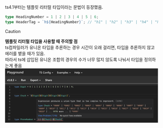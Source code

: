 ts4.1부터는 템플릿 리터럴 타입이라는 문법이 등장했음.

```ts
type HeadingNumber = 1 | 2 | 3 | 4 | 5 | 6;
type HeaderTag = `h${HeadingNumber}`; // "h1" | "h2" | "h3" | "h4" | "h5" | "h6"
```

> [!CAUTION]
> **템플릿 리터럴 타입을 사용할 때 주의할 점** <br />
> ts컴파일러가 유니온 타입을 추론하는 경우 시간이 오래 걸리면, 타입을 추론하지 않고 에러를 뱉을 때가 있음. <br />
> 따라서 ts에 삽입된 유니온 조합의 경우의 수가 너무 많지 않도록 나눠서 타입을 정의하는게 좋음
> <img src="../../assets/CH05/complex_to_represent.png" width='600px' />
